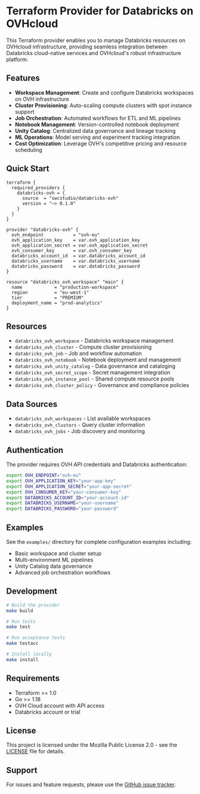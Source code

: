 # Terraform Provider for Databricks on OVHcloud

This Terraform provider enables you to manage Databricks resources on OVHcloud infrastructure, providing seamless integration between Databricks cloud-native services and OVHcloud's robust infrastructure platform.

## Features

- **Workspace Management**: Create and configure Databricks workspaces on OVH infrastructure
- **Cluster Provisioning**: Auto-scaling compute clusters with spot instance support
- **Job Orchestration**: Automated workflows for ETL and ML pipelines
- **Notebook Management**: Version-controlled notebook deployment
- **Unity Catalog**: Centralized data governance and lineage tracking
- **ML Operations**: Model serving and experiment tracking integration
- **Cost Optimization**: Leverage OVH's competitive pricing and resource scheduling

## Quick Start

```hcl
terraform {
  required_providers {
    databricks-ovh = {
      source  = "swcstudio/databricks-ovh"
      version = "~> 0.1.0"
    }
  }
}

provider "databricks-ovh" {
  ovh_endpoint           = "ovh-eu"
  ovh_application_key    = var.ovh_application_key
  ovh_application_secret = var.ovh_application_secret
  ovh_consumer_key       = var.ovh_consumer_key
  databricks_account_id  = var.databricks_account_id
  databricks_username    = var.databricks_username
  databricks_password    = var.databricks_password
}

resource "databricks_ovh_workspace" "main" {
  name            = "production-workspace"
  region          = "eu-west-1"
  tier            = "PREMIUM"
  deployment_name = "prod-analytics"
}
```

## Resources

- `databricks_ovh_workspace` - Databricks workspace management
- `databricks_ovh_cluster` - Compute cluster provisioning
- `databricks_ovh_job` - Job and workflow automation
- `databricks_ovh_notebook` - Notebook deployment and management
- `databricks_ovh_unity_catalog` - Data governance and cataloging
- `databricks_ovh_secret_scope` - Secret management integration
- `databricks_ovh_instance_pool` - Shared compute resource pools
- `databricks_ovh_cluster_policy` - Governance and compliance policies

## Data Sources

- `databricks_ovh_workspaces` - List available workspaces
- `databricks_ovh_clusters` - Query cluster information
- `databricks_ovh_jobs` - Job discovery and monitoring

## Authentication

The provider requires OVH API credentials and Databricks authentication:

```bash
export OVH_ENDPOINT="ovh-eu"
export OVH_APPLICATION_KEY="your-app-key"
export OVH_APPLICATION_SECRET="your-app-secret"
export OVH_CONSUMER_KEY="your-consumer-key"
export DATABRICKS_ACCOUNT_ID="your-account-id"
export DATABRICKS_USERNAME="your-username"
export DATABRICKS_PASSWORD="your-password"
```

## Examples

See the `examples/` directory for complete configuration examples including:

- Basic workspace and cluster setup
- Multi-environment ML pipelines
- Unity Catalog data governance
- Advanced job orchestration workflows

## Development

```bash
# Build the provider
make build

# Run tests
make test

# Run acceptance tests
make testacc

# Install locally
make install
```

## Requirements

- Terraform >= 1.0
- Go >= 1.18
- OVH Cloud account with API access
- Databricks account or trial

## License

This project is licensed under the Mozilla Public License 2.0 - see the [LICENSE](LICENSE) file for details.

## Support

For issues and feature requests, please use the [GitHub issue tracker](https://github.com/swcstudio/terraform-provider-databricks-ovh/issues).
